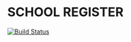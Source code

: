 SCHOOL REGISTER
===============

[![Build Status](https://travis-ci.org/by-examples/symfony-bdd-app-03-school-register.svg?branch=2.6.3%2Fsymfony-bdd-app-03-school-register)](https://travis-ci.org/by-examples/symfony-bdd-app-03-school-register)